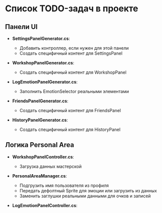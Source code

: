 # Список TODO-задач в проекте

## Панели UI
- **SettingsPanelGenerator.cs**: 
  - Добавить контроллер, если нужен для этой панели
  - Создать специфичный контент для SettingsPanel

- **WorkshopPanelGenerator.cs**:
  - Создать специфичный контент для WorkshopPanel

- **LogEmotionPanelGenerator.cs**:
  - Заполнить EmotionSelector реальными элементами

- **FriendsPanelGenerator.cs**:
  - Создать специфичный контент для FriendsPanel

- **HistoryPanelGenerator.cs**:
  - Создать специфичный контент для HistoryPanel

## Логика Personal Area
- **WorkshopPanelController.cs**:
  - Загрузка данных мастерской

- **PersonalAreaManager.cs**:
  - Подгрузить имя пользователя из профиля
  - Передать дефолтный Sprite для эмоции или загрузить из данных
  - Заменить заглушки реальными данными для очков и записей

- **LogEmotionPanelController.cs**:
  - Добавить логику сохранения эмоции

- **HistoryPanelController.cs**:
  - Отобразить сообщение "Ошибка загрузки истории"
  - Отобразить сообщение "История пуста"

- **FriendsPanelController.cs**:
  - Загрузка данных о друзьях
  - Логика добавления друга

## Firebase
- **EmotionSelectionManager.cs**:
  - Добавить RegionId и Location, если нужно
  - Показывать пользователю сообщение об ошибке
  - Заменить на получение цветов из конфигурации 